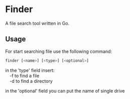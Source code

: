 # Finder
A file search tool written in Go. 

## Usage
For start searching file use the following command:
```bash
finder [<name>] [<type>] [<optional>]
```
in the 'type' field insert:  
&emsp;-f    to find a file  
&emsp;-d    to find a directory

in the 'optional' field you can put the name of single drive

